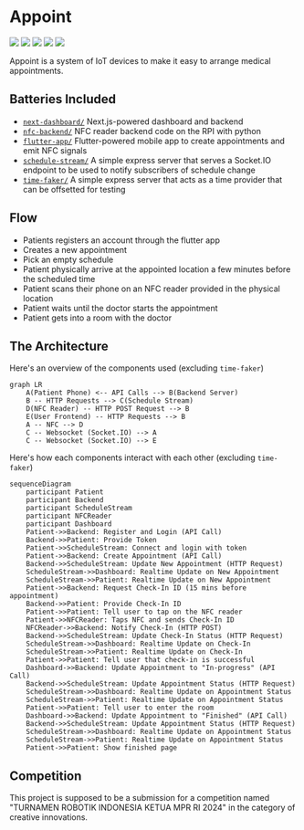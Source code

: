 # Appoint

<p align="left">
  <img src="https://cdn.jsdelivr.net/gh/devicons/devicon@latest/icons/raspberrypi/raspberrypi-original.svg" />
  <img src="https://cdn.jsdelivr.net/gh/devicons/devicon@latest/icons/python/python-original.svg" />
  <img src="https://cdn.jsdelivr.net/gh/devicons/devicon@latest/icons/nextjs/nextjs-original.svg" />
  <img src="https://cdn.jsdelivr.net/gh/devicons/devicon@latest/icons/typescript/typescript-original.svg" />
  <img src="https://cdn.jsdelivr.net/gh/devicons/devicon@latest/icons/flutter/flutter-original.svg" />
</p>

Appoint is a system of IoT devices to make it easy to arrange medical appointments.

## Batteries Included

- [`next-dashboard/`](next-dashboard/) Next.js-powered dashboard and backend
- [`nfc-backend/`](nfc-backend/) NFC reader backend code on the RPI with python
- [`flutter-app/`](flutter-app/) Flutter-powered mobile app to create appointments and emit NFC signals
- [`schedule-stream/`](schedule-stream/) A simple express server that serves a Socket.IO endpoint to be used to notify subscribers of schedule change
- [`time-faker/`](time-faker/) A simple express server that acts as a time provider that can be offsetted for testing

## Flow

- Patients registers an account through the flutter app
- Creates a new appointment
- Pick an empty schedule
- Patient physically arrive at the appointed location a few minutes before the scheduled time
- Patient scans their phone on an NFC reader provided in the physical location
- Patient waits until the doctor starts the appointment
- Patient gets into a room with the doctor

## The Architecture

Here's an overview of the components used (excluding `time-faker`)

```mermaid
graph LR
    A(Patient Phone) <-- API Calls --> B(Backend Server)
    B -- HTTP Requests --> C(Schedule Stream)
    D(NFC Reader) -- HTTP POST Request --> B
    E(User Frontend) -- HTTP Requests --> B
    A -- NFC --> D
    C -- Websocket (Socket.IO) --> A
    C -- Websocket (Socket.IO) --> E
```

Here's how each components interact with each other (excluding `time-faker`)

```mermaid
sequenceDiagram
    participant Patient
    participant Backend
    participant ScheduleStream
    participant NFCReader
    participant Dashboard
    Patient->>Backend: Register and Login (API Call)
    Backend->>Patient: Provide Token
    Patient->>ScheduleStream: Connect and login with token
    Patient->>Backend: Create Appointment (API Call)
    Backend->>ScheduleStream: Update New Appointment (HTTP Request)
    ScheduleStream->>Dashboard: Realtime Update on New Appointment
    ScheduleStream->>Patient: Realtime Update on New Appointment
    Patient->>Backend: Request Check-In ID (15 mins before appointment)
    Backend->>Patient: Provide Check-In ID
    Patient->>Patient: Tell user to tap on the NFC reader
    Patient->>NFCReader: Taps NFC and sends Check-In ID
    NFCReader->>Backend: Notify Check-In (HTTP POST)
    Backend->>ScheduleStream: Update Check-In Status (HTTP Request)
    ScheduleStream->>Dashboard: Realtime Update on Check-In
    ScheduleStream->>Patient: Realtime Update on Check-In
    Patient->>Patient: Tell user that check-in is successful
    Dashboard->>Backend: Update Appointment to "In-progress" (API Call)
    Backend->>ScheduleStream: Update Appointment Status (HTTP Request)
    ScheduleStream->>Dashboard: Realtime Update on Appointment Status
    ScheduleStream->>Patient: Realtime Update on Appointment Status
    Patient->>Patient: Tell user to enter the room
    Dashboard->>Backend: Update Appointment to "Finished" (API Call)
    Backend->>ScheduleStream: Update Appointment Status (HTTP Request)
    ScheduleStream->>Dashboard: Realtime Update on Appointment Status
    ScheduleStream->>Patient: Realtime Update on Appointment Status
    Patient->>Patient: Show finished page
```

## Competition

This project is supposed to be a submission for a competition named "TURNAMEN ROBOTIK INDONESIA KETUA MPR RI 2024" in the category of creative innovations.
